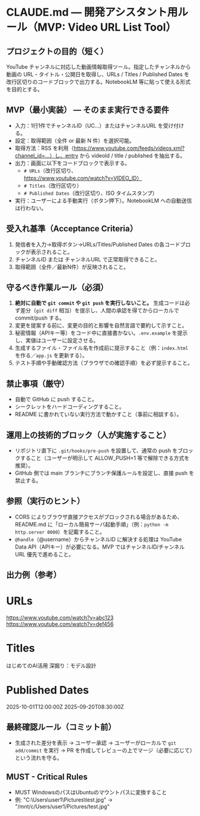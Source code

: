 # CLAUDE.md — 開発アシスタント用ルール（MVP: Video URL List Tool）

## プロジェクトの目的（短く）
YouTube チャンネルに対応した動画情報取得ツール。指定したチャンネルから動画の URL・タイトル・公開日を取得し、URLs / Titles / Published Dates を改行区切りのコードブロックで出力する。NotebookLM 等に貼って使える形式を目的とする。

## MVP（最小実装） — そのまま実行できる要件
- 入力：1行1件でチャンネルID（UC...）またはチャンネルURL を受け付ける。
- 設定：取得範囲（全件 or 最新 N 件）を選択可能。
- 取得方法：RSS を利用（https://www.youtube.com/feeds/videos.xml?channel_id=...）し、entry から videoId / title / published を抽出する。
- 出力：画面に以下をコードブロックで表示する。
  - `# URLs`（改行区切り、https://www.youtube.com/watch?v=VIDEO_ID）
  - `# Titles`（改行区切り）
  - `# Published Dates`（改行区切り、ISO タイムスタンプ）
- 実行：ユーザーによる手動実行（ボタン押下）。NotebookLM への自動送信は行わない。

## 受入れ基準（Acceptance Criteria）
1. 発信者を入力→取得ボタン→URLs/Titles/Published Dates の各コードブロックが表示されること。  
2. チャンネルID または チャンネルURL で正常取得できること。  
3. 取得範囲（全件／最新N件）が反映されること。

## 守るべき作業ルール（必須）
1. **絶対に自動で `git commit` や `git push` を実行しないこと。** 生成コードは必ず差分（`git diff` 相当）を提示し、人間の承認を得てからローカルで commit/push する。  
2. 変更を提案する前に、変更の目的と影響を自然言語で要約して示すこと。  
3. 秘密情報（APIキー等）をコード中に直接書かない。`.env.example` を提示し、実値はユーザーに設定させる。  
4. 生成するファイル・ファイル名を作成前に提示すること（例：`index.html` を作る／`app.js` を更新する）。  
5. テスト手順や手動確認方法（ブラウザでの確認手順）を必ず提示すること。

## 禁止事項（厳守）
- 自動で GitHub に push すること。  
- シークレットをハードコーディングすること。  
- README に書かれていない実行方法で動かすこと（事前に相談する）。

## 運用上の技術的ブロック（人が実施すること）
- リポジトリ直下に `.git/hooks/pre-push` を設置して、通常の push をブロックすること（ユーザーが明示して ALLOW_PUSH=1 等で解除できる方式を推奨）。  
- GitHub 側では main ブランチにブランチ保護ルールを設定し、直接 push を禁止する。

## 参照（実行のヒント）
- CORS によりブラウザ直接アクセスがブロックされる場合があるため、README.md に「ローカル簡易サーバ起動手順」（例：`python -m http.server 8000`）を記載すること。  
- `@handle`（@username）からチャンネルID に解決する処理は YouTube Data API（APIキー）が必要になる。MVP ではチャンネルID/チャンネルURL 優先で進めること。

## 出力例（参考）
# URLs
https://www.youtube.com/watch?v=abc123
https://www.youtube.com/watch?v=def456

# Titles
はじめてのAI活用
深掘り：モデル設計

# Published Dates
2025-10-01T12:00:00Z
2025-09-20T08:30:00Z

## 最終確認ルール（コミット前）
- 生成された差分を表示 → ユーザー承認 → ユーザーがローカルで `git add/commit` を実行 → PR を作成してレビューの上でマージ（必要に応じて）という流れを守る。

## MUST - Critical Rules
- MUST WindowsのパスはUbuntuのマウントパスに変換すること  
- 例: "C:\Users\user1\Pictures\test.jpg" → "/mnt/c/Users/user1/Pictures/test.jpg"
